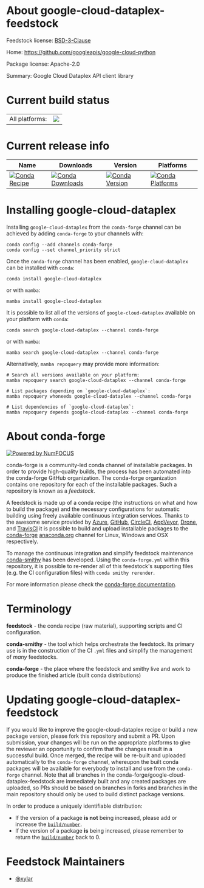About google-cloud-dataplex-feedstock
=====================================

Feedstock license: [BSD-3-Clause](https://github.com/conda-forge/google-cloud-dataplex-feedstock/blob/main/LICENSE.txt)

Home: https://github.com/googleapis/google-cloud-python

Package license: Apache-2.0

Summary: Google Cloud Dataplex API client library

Current build status
====================


<table><tr><td>All platforms:</td>
    <td>
      <a href="https://dev.azure.com/conda-forge/feedstock-builds/_build/latest?definitionId=15722&branchName=main">
        <img src="https://dev.azure.com/conda-forge/feedstock-builds/_apis/build/status/google-cloud-dataplex-feedstock?branchName=main">
      </a>
    </td>
  </tr>
</table>

Current release info
====================

| Name | Downloads | Version | Platforms |
| --- | --- | --- | --- |
| [![Conda Recipe](https://img.shields.io/badge/recipe-google--cloud--dataplex-green.svg)](https://anaconda.org/conda-forge/google-cloud-dataplex) | [![Conda Downloads](https://img.shields.io/conda/dn/conda-forge/google-cloud-dataplex.svg)](https://anaconda.org/conda-forge/google-cloud-dataplex) | [![Conda Version](https://img.shields.io/conda/vn/conda-forge/google-cloud-dataplex.svg)](https://anaconda.org/conda-forge/google-cloud-dataplex) | [![Conda Platforms](https://img.shields.io/conda/pn/conda-forge/google-cloud-dataplex.svg)](https://anaconda.org/conda-forge/google-cloud-dataplex) |

Installing google-cloud-dataplex
================================

Installing `google-cloud-dataplex` from the `conda-forge` channel can be achieved by adding `conda-forge` to your channels with:

```
conda config --add channels conda-forge
conda config --set channel_priority strict
```

Once the `conda-forge` channel has been enabled, `google-cloud-dataplex` can be installed with `conda`:

```
conda install google-cloud-dataplex
```

or with `mamba`:

```
mamba install google-cloud-dataplex
```

It is possible to list all of the versions of `google-cloud-dataplex` available on your platform with `conda`:

```
conda search google-cloud-dataplex --channel conda-forge
```

or with `mamba`:

```
mamba search google-cloud-dataplex --channel conda-forge
```

Alternatively, `mamba repoquery` may provide more information:

```
# Search all versions available on your platform:
mamba repoquery search google-cloud-dataplex --channel conda-forge

# List packages depending on `google-cloud-dataplex`:
mamba repoquery whoneeds google-cloud-dataplex --channel conda-forge

# List dependencies of `google-cloud-dataplex`:
mamba repoquery depends google-cloud-dataplex --channel conda-forge
```


About conda-forge
=================

[![Powered by
NumFOCUS](https://img.shields.io/badge/powered%20by-NumFOCUS-orange.svg?style=flat&colorA=E1523D&colorB=007D8A)](https://numfocus.org)

conda-forge is a community-led conda channel of installable packages.
In order to provide high-quality builds, the process has been automated into the
conda-forge GitHub organization. The conda-forge organization contains one repository
for each of the installable packages. Such a repository is known as a *feedstock*.

A feedstock is made up of a conda recipe (the instructions on what and how to build
the package) and the necessary configurations for automatic building using freely
available continuous integration services. Thanks to the awesome service provided by
[Azure](https://azure.microsoft.com/en-us/services/devops/), [GitHub](https://github.com/),
[CircleCI](https://circleci.com/), [AppVeyor](https://www.appveyor.com/),
[Drone](https://cloud.drone.io/welcome), and [TravisCI](https://travis-ci.com/)
it is possible to build and upload installable packages to the
[conda-forge](https://anaconda.org/conda-forge) [anaconda.org](https://anaconda.org/)
channel for Linux, Windows and OSX respectively.

To manage the continuous integration and simplify feedstock maintenance
[conda-smithy](https://github.com/conda-forge/conda-smithy) has been developed.
Using the ``conda-forge.yml`` within this repository, it is possible to re-render all of
this feedstock's supporting files (e.g. the CI configuration files) with ``conda smithy rerender``.

For more information please check the [conda-forge documentation](https://conda-forge.org/docs/).

Terminology
===========

**feedstock** - the conda recipe (raw material), supporting scripts and CI configuration.

**conda-smithy** - the tool which helps orchestrate the feedstock.
                   Its primary use is in the construction of the CI ``.yml`` files
                   and simplify the management of *many* feedstocks.

**conda-forge** - the place where the feedstock and smithy live and work to
                  produce the finished article (built conda distributions)


Updating google-cloud-dataplex-feedstock
========================================

If you would like to improve the google-cloud-dataplex recipe or build a new
package version, please fork this repository and submit a PR. Upon submission,
your changes will be run on the appropriate platforms to give the reviewer an
opportunity to confirm that the changes result in a successful build. Once
merged, the recipe will be re-built and uploaded automatically to the
`conda-forge` channel, whereupon the built conda packages will be available for
everybody to install and use from the `conda-forge` channel.
Note that all branches in the conda-forge/google-cloud-dataplex-feedstock are
immediately built and any created packages are uploaded, so PRs should be based
on branches in forks and branches in the main repository should only be used to
build distinct package versions.

In order to produce a uniquely identifiable distribution:
 * If the version of a package **is not** being increased, please add or increase
   the [``build/number``](https://docs.conda.io/projects/conda-build/en/latest/resources/define-metadata.html#build-number-and-string).
 * If the version of a package **is** being increased, please remember to return
   the [``build/number``](https://docs.conda.io/projects/conda-build/en/latest/resources/define-metadata.html#build-number-and-string)
   back to 0.

Feedstock Maintainers
=====================

* [@xylar](https://github.com/xylar/)

